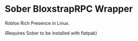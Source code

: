 # Sober BloxstrapRPC Wrapper
Roblox Rich Presence in Linux.

(Requires Sober to be installed with flatpak)